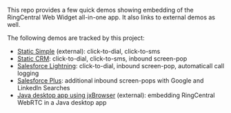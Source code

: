 This repo provides a few quick demos showing embedding of the RingCentral Web Widget all-in-one app. It also links to external demos as well.

The following demos are tracked by this project:

* [Static Simple](https://ringcentral.github.io/ringcentral-web-widget/) (external): click-to-dial, click-to-sms
* [Static CRM](http://ringcentral-web-widget-demos.readthedocs.io/en/latest/static_crm/): click-to-dial, click-to-sms, inbound screen-pop
* [Salesforce Lightning](salesforce_lightning): click-to-dial, inbound screen-pop, automaticall call logging
* [Salesforce Plus](salesforce_lightning_more): additional inbound screen-pops with Google and LinkedIn Searches
* [Java desktop app using jxBrowser](https://github.com/tylerlong/jxbrowser-webrtc) (external): embedding RingCentral WebRTC in a Java desktop app